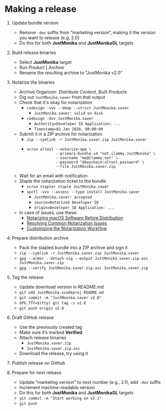 # Making a release

1. Update bundle version

    - Remove `-dev` suffix from “marketing version”, making it the version you want to release (e.g, 2.0)
    - Do this for both **JustMonika** and **JustMonikaGL** targets

2. Build release binaries

    - Select **JustMonika** target
    - Run _Product_ | _Archive_
    - Rename the resulting archive to “JustMonika v2.0”

3. Notarize the binaries

    - Archive Organizer: _Distribute Content_, _Built Products_
    - Dig out `JustMonika.saver` from that output
    - Check that it's okay for notarization
      - `codesign -vvv --deep --strict JustMonika.saver`
        - `JustMonika.saver: valid on disk`
      - `codesign -dvv JustMonika.saver`
        - `Authority=Developer ID Application: ...`
        - `Timestamp=01 Jan 2020, 00:00:00`
    - Submit it in a ZIP archive for notarization
      - `zip --symlink -r JustMonika.saver.zip JustMonika.saver`
      - ```
        xcrun altool --notarize-app \
                     --primary-bundle-id "net.ilammy.JustMonika" \
                     --username "me@ilammy.net" \
                     --password "@keychain:altool_password" \
                     --file JustMonika.saver.zip
        ```
    - Wait for an email with notification
    - Staple the notarization ticket to the bundle
      - `xcrun stapler staple JustMonika.saver`
      - `spctl -vvv --assess --type install JustMonika.saver`
        - `JustMonika.saver: accepted`
        - `source=Notarized Developer ID`
        - `origin=Developer ID Application: ...`
    - In case of issues, use these:
      - [Notarizing macOS Software Before Distribution](https://developer.apple.com/documentation/xcode/notarizing_macos_software_before_distribution)
      - [Resolving Common Notarization Issues](https://developer.apple.com/documentation/xcode/notarizing_macos_software_before_distribution/resolving_common_notarization_issues)
      - [Customizing the Notarization Workflow](https://developer.apple.com/documentation/xcode/notarizing_macos_software_before_distribution/customizing_the_notarization_workflow)

4. Prepare distribution archive

    - Pack the stapled bundle into a ZIP archive and sign it
    - `zip --symlink -r JustMonika.saver.zip JustMonika.saver`
    - `gpg --armor --detach-sig --output JustMonika.saver.zip.asc JustMonika.saver.zip`
    - `gpg --verify JustMonika.saver.zip.asc JustMonika.saver.zip`

5. Tag the release

    - Update download version in README.md
    - `git add JustMonika.xcodeproj README.md`
    - `git commit -m "JustMonika.saver v2.0"`
    - `GPG_TTY=$(tty) git tag -s v2.0`
    - `git push origin v2.0`

6. Draft GitHub release

    - Use the previously created tag
    - Make sure it’s marked **Verified**
    - Attach release binaries
      - `JustMonika.saver.zip`
      - `JustMonika.saver.zip.asc`
    - Download the release, try using it

7. Publish release on GitHub

8. Prepare for next release

    - Update “marketing version” to next number (e.g., 2.1), add `-dev` suffix
    - Increment machine-readable version
    - Do this for both **JustMonika** and **JustMonikaGL** targets
    - `git commit -m "Start working on v2.1"`
    - `git push`
